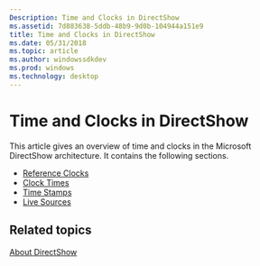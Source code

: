 ```yaml
---
Description: Time and Clocks in DirectShow
ms.assetid: 7d883638-5ddb-48b9-9d0b-104944a151e9
title: Time and Clocks in DirectShow
ms.date: 05/31/2018
ms.topic: article
ms.author: windowssdkdev
ms.prod: windows
ms.technology: desktop
---
```


# Time and Clocks in DirectShow

This article gives an overview of time and clocks in the Microsoft DirectShow architecture. It contains the following sections.

-   [Reference Clocks](reference-clocks.md)
-   [Clock Times](clock-times.md)
-   [Time Stamps](time-stamps.md)
-   [Live Sources](live-sources.md)

## Related topics

<dl> <dt>

[About DirectShow](about-directshow.md)
</dt> </dl>

 

 



